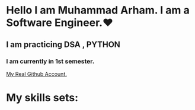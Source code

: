<h1> Hello I am Muhammad Arham. I am a Software Engineer.❤️ </h1>
<h2> I am practicing DSA , PYTHON </h2>
<h3> I am currently in 1st semester. </h3>
<a href="http://github.com/arhamansari11"> My Real Github Account.</a>

# My skills sets:
